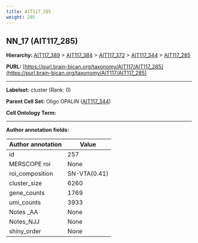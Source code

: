 ```yaml
---
title: AIT117_285
weight: 285
---
```

## NN_17 (AIT117_285)
<b>Hierarchy: </b>
[AIT117_389](../AIT117_389) >
[AIT117_384](../AIT117_384) >
[AIT117_372](../AIT117_372) >
[AIT117_344](../AIT117_344) >
[AIT117_285](../AIT117_285)

**PURL:** [https://purl.brain-bican.org/taxonomy/AIT117/AIT117_285](https://purl.brain-bican.org/taxonomy/AIT117/AIT117_285)

---


**Labelset:** cluster (Rank: 0)

**Parent Cell Set:** Oligo OPALIN ([AIT117_344](../AIT117_344))



**Cell Ontology Term:** 

[MARKER GENES.]: #


---

[TRANSFERRED ANNOTATIONS.]: #


[AUTHOR ANNOTATION FIELDS.]: #


**Author annotation fields:**

| Author annotation | Value |
|-------------------|-------|
|id|257|
|MERSCOPE roi|None|
|roi_composition|SN-VTA(0.41) | STH(0.3) | CaB(0.09)|
|cluster_size|6260|
|gene_counts|1769|
|umi_counts|3933|
|Notes _AA|None|
|Notes_NJJ|None|
|shiny_order|None|
